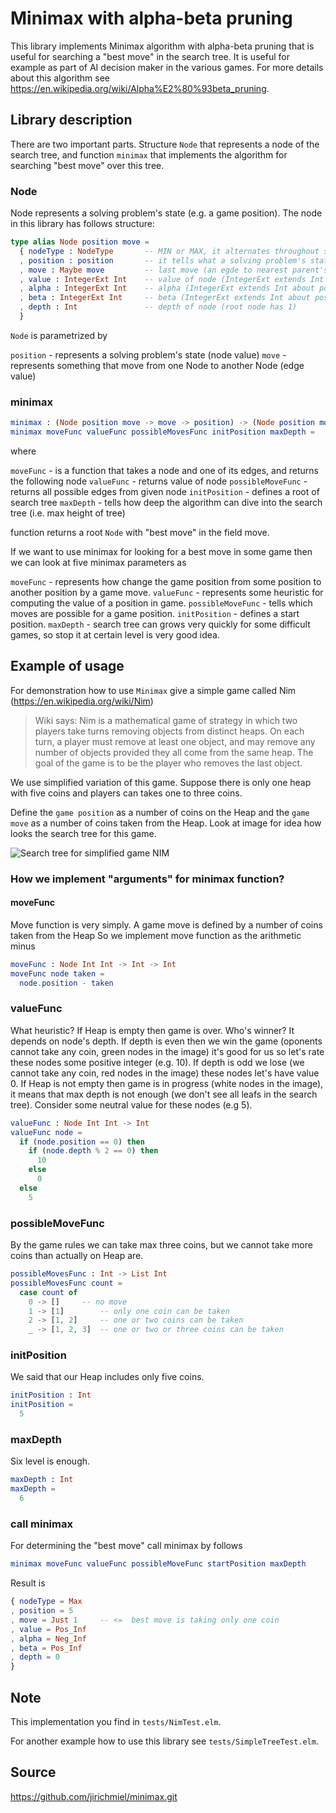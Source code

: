 # Minimax with alpha-beta pruning

This library implements Minimax algorithm with alpha-beta pruning that is useful for searching a "best move" in the search tree. It is useful for example as part of AI decision maker in the various games. For more details about this algorithm see https://en.wikipedia.org/wiki/Alpha%E2%80%93beta_pruning.

## Library description

There are two important parts. Structure `Node` that represents a node of the search tree, and function `minimax` that implements the algorithm for searching "best move" over this tree.

### Node

Node represents a solving problem's state (e.g. a game position). The node in this library has follows structure:

```elm
type alias Node position move =
  { nodeType : NodeType       -- MIN or MAX, it alternates throughout search tree levels (root is MAX, nodes at second level are MIN, nodes at third level are MAX, etc.)
  , position : position       -- it tells what a solving problem's state is represented by this Node
  , move : Maybe move         -- last move (an egde to nearest parent's node, or to best "move" node for root)  
  , value : IntegerExt Int    -- value of node (IntegerExt extends Int about positive/negative infinity)
  , alpha : IntegerExt Int    -- alpha (IntegerExt extends Int about positive/negative infinity)
  , beta : IntegerExt Int     -- beta (IntegerExt extends Int about positive/negative infinity)
  , depth : Int               -- depth of node (root node has 1)
  }
```
`Node` is parametrized by
  
`position` - represents a solving problem's state (node value)
`move` - represents something that move from one Node to another Node (edge value)

### minimax


```elm
minimax : (Node position move -> move -> position) -> (Node position move -> Int) ->  (Node position move -> List move) -> position -> Int -> Node position move
minimax moveFunc valueFunc possibleMovesFunc initPosition maxDepth =
```

where

`moveFunc` - is a function that takes a node and one of its edges, and returns the following node
`valueFunc` - returns value of node
`possibleMoveFunc` - returns all possible edges from given node
`initPosition` - defines a root of search tree
`maxDepth` - tells how deep the algorithm can dive into the search tree (i.e. max height of tree)

function returns a root `Node` with "best move" in the field move.

If we want to use minimax for looking for a best move in some game then we can look at five minimax parameters as

`moveFunc` - represents how change the game position from some position to another position by a game move.
`valueFunc` - represents some heuristic for computing the value of a position in game.
`possibleMoveFunc` - tells which moves are possible for a game position.
`initPosition` - defines a start position.
`maxDepth` - search tree can grows very quickly for some difficult games, so stop it at certain level is very good idea.

## Example of usage

For demonstration how to use `Minimax` give a simple game called Nim (https://en.wikipedia.org/wiki/Nim)

> Wiki says: Nim is a mathematical game of strategy in which two players take turns removing objects from distinct heaps. On each turn, a player must remove at least one object, and may remove any number of objects provided they all come from the same heap. The goal of the game is to be the player who removes the last object.

We use simplified variation of this game. Suppose there is only one heap with five coins and players can takes one to three coins.

Define the `game position` as a number of coins on the Heap and the `game move` as a number of coins taken from the Heap. Look at image for idea how looks the search tree for this game.

![Search tree for simplified game NIM](docs/minimax-nim.png)

### How we implement "arguments" for minimax function?

#### moveFunc

Move function is very simply. A game move is defined by a number of coins taken from the Heap
So we implement move function as the arithmetic minus

```elm
moveFunc : Node Int Int -> Int -> Int
moveFunc node taken =
  node.position - taken
```

### valueFunc

What heuristic? If Heap is empty then game is over. Who's winner? It depends on node's depth. If depth is even then we win the game (oponents cannot take any coin, green nodes in the image) it's good for us so let's rate these nodes some positive integer (e.g. 10). If depth is odd we lose (we cannot take any coin, red nodes in the image) these nodes let's have value 0. If Heap is not empty then game is in progress (white nodes in the image), it means that max depth is not enough (we don't see all leafs in the search tree). Consider some neutral value for these nodes  (e.g 5).

```elm
valueFunc : Node Int Int -> Int
valueFunc node =
  if (node.position == 0) then
    if (node.depth % 2 == 0) then
      10
    else
      0
  else
    5
```

### possibleMoveFunc

By the game rules we can take max three coins, but we cannot take more coins than actually on Heap are.

```elm
possibleMovesFunc : Int -> List Int
possibleMovesFunc count =
  case count of
    0 -> []		-- no move
    1 -> [1] 		-- only one coin can be taken
    2 -> [1, 2]		-- one or two coins can be taken
    _ -> [1, 2, 3]	-- one or two or three coins can be taken
```

### initPosition

We said that our Heap includes only five coins.    

```elm
initPosition : Int
initPosition =
  5
```

### maxDepth
  
Six level is enough.
  
```elm
maxDepth : Int
maxDepth =
  6
```

### call minimax
    
For determining the "best move" call minimax by follows

```elm
minimax moveFunc valueFunc possibleMoveFunc startPosition maxDepth
```

Result is

```elm
{ nodeType = Max
, position = 5
, move = Just 1     -- <=  best move is taking only one coin
, value = Pos_Inf
, alpha = Neg_Inf
, beta = Pos_Inf
, depth = 0
}
```

## Note 

This implementation you find in `tests/NimTest.elm`.

For another example how to use this library see `tests/SimpleTreeTest.elm`.

## Source

https://github.com/jirichmiel/minimax.git
